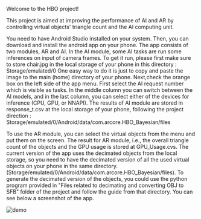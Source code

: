 
Welcome to the HBO project!

This project is aimed at improving the performance of AI and AR by controlling virtual objects' triangle count and the AI computing unit.



You need to have Android Studio installed on your system. Then, you can download and install the android app on your phone. The app consists of two modules, AR and AI. In the AI module, some AI tasks are run some inferences on input of camera frames. To get it run, please first make sure to store chair.jpg in the local storage of your phone in this directory : Storage/emulated/0
One easy way to do it is just to copy and paste the image to the main (home) directory of your phone. Next,check the orange box on the left side of the app menu. First select the AI request number which is visible as tasks. In the middle column you can switch between the AI models, and in the last column, you can select either of the devices for inference (CPU, GPU, or NNAPI). The results of AI module are stored in response_t.csv at the local storage of your phone, following the project direction : Storage/emulated/0/Android/data/com.arcore.HBO_Bayesian/files

To use the AR module, you can select the virtual objects from the menu and put them on the screen. The result for AR module, i.e., the overall triangle count of the objects and the GPU usage is stored at GPU_Usage.cvs.
The current version of the app uses the decimated objects from the local storage, so you need to have the decimated version of all the used virtual objects on your phone in the same directory. (Storage/emulated/0/Android/data/com.arcore.HBO_Bayesian/files).
To generate the decimated version of the objects, you could use the python program provided in "Files related to decimating and converting OBJ to SFB" folder of the project and follow the guide from that directory.
You can see below a screenshot of the app.


![demo](https://user-images.githubusercontent.com/27611369/193911248-1e15edce-d97e-427f-8963-8b02638429ce.jpg)
